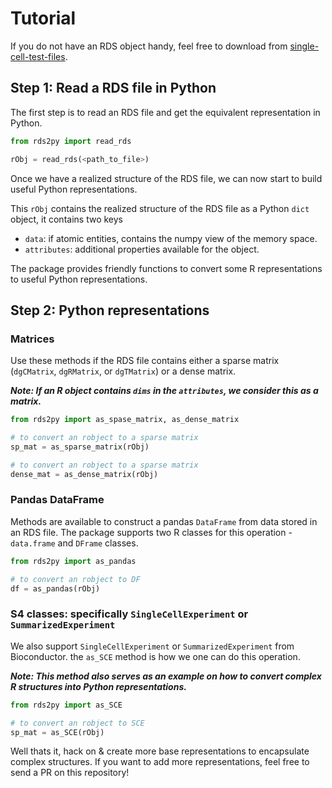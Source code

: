 # Tutorial

If you do not have an RDS object handy, feel free to download from [single-cell-test-files](https://github.com/jkanche/random-test-files/releases).

## Step 1: Read a RDS file in Python

The first step is to read an RDS file and get the equivalent representation in Python.

```python
from rds2py import read_rds

rObj = read_rds(<path_to_file>)
```

Once we have a realized structure of the RDS file, we can now start to build useful Python representations.

This `rObj` contains the realized structure of the RDS file as a Python `dict` object, it contains two keys 
- `data`: if atomic entities, contains the numpy view of the memory space.
- `attributes`: additional properties available for the object. 

The package provides friendly functions to convert some R representations to useful Python representations.

## Step 2: Python representations

### Matrices

Use these methods if the RDS file contains either a sparse matrix (`dgCMatrix`, `dgRMatrix`, or `dgTMatrix`) or a dense matrix.


***Note: If an R object contains `dims` in the `attributes`, we consider this as a matrix.***

```python
from rds2py import as_spase_matrix, as_dense_matrix

# to convert an robject to a sparse matrix
sp_mat = as_sparse_matrix(rObj)

# to convert an robject to a sparse matrix
dense_mat = as_dense_matrix(rObj)
```

### Pandas DataFrame

Methods are available to construct a pandas `DataFrame` from data stored in an RDS file. The package supports two R classes for this operation - `data.frame` and `DFrame` classes.

```python
from rds2py import as_pandas

# to convert an robject to DF
df = as_pandas(rObj)
```

### S4 classes: specifically `SingleCellExperiment` or `SummarizedExperiment`

We also support `SingleCellExperiment` or `SummarizedExperiment` from Bioconductor. the `as_SCE` method is how we one can do this operation. 

***Note: This method also serves as an example on how to convert complex R structures into Python representations.***

```python
from rds2py import as_SCE

# to convert an robject to SCE
sp_mat = as_SCE(rObj)
```

Well thats it, hack on & create more base representations to encapsulate complex structures. If you want to add more representations, feel free to send a PR on this repository!